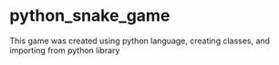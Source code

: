 # python_snake_game
This game was created using python language, creating classes, and importing from python library
